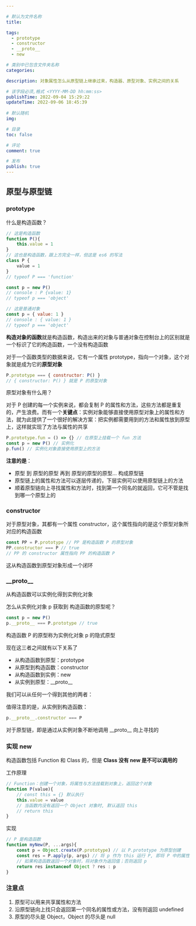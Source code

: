 ```yaml
---

# 默认为文件名称
title: 

tags:
  - prototype
  - constructor
  - __proto__
  - new

# 类别中已包含文件夹名称
categories:

description: 对象属性怎么从原型链上继承过来，构造器、原型对象、实例之间的关系

# 该字段必须,格式 <YYYY-MM-DD hh:mm:ss>
publishTime: 2022-09-04 15:29:22
updateTime: 2022-09-06 18:45:39
 
# 默认随机
img: 

# 目录
toc: false

# 评论
comment: true

# 发布
publish: true
---
```


## 原型与原型链

### prototype

什么是构造函数？

```js
// 这是构造函数
function P(){
    this.value = 1
}
// 这也是构造函数，跟上方完全一样，但这是 es6 的写法
class P {
    value = 1
}
// typeof P === 'function'

const p = new P()
// console : P {value: 1}
// typeof p === 'object'

// 这是普通对象
const p = { value: 1 }
// console : { value: 1 }
// typeof p === 'object'
```

**构造对象的函数**就是构造函数，构造出来的对象与普通对象在控制台上的区别就是一个标识了它的构造函数，一个没有构造函数

对于一个函数类型的数据来说，它有一个属性 prototype，指向一个对象，这个对象就是成为它的**原型对象**

```js
P.prototype === { constructor: P() }
// { constructor: P() } 就是 P 的原型对象
```

原型对象有什么用？

对于 P 创建的每一个实例来说，都会复制 P 的属性和方法，这些方法都是重复的，产生浪费。而有一个**关键点**：实例对象能够直接使用原型对象上的属性和方法，就为此提供了一个很好的解决方案：把实例都需要用到的方法和属性放到原型上，这样就实现了方法与属性的共享

```js
P.prototype.fun = () => {} // 在原型上挂载一个 fun 方法
const p = new P() // 实例化
p.fun() // 实例化对象直接使用原型上的方法
```

**注意的是**：

- 原型 到 原型的原型 再到 原型的原型的原型... 构成原型链
- 原型链上的属性和方法可以逐层传递的，下层实例可以使用原型链上的方法
- 顺着原型链向上寻找属性和方法时，找到第一个同名的就返回，它可不管是找到哪一个原型上的

### constructor

对于原型对象，其都有一个属性 constructor，这个属性指向的是这个原型对象所对应的构造函数

```js
const PP = P.prototype // PP 是构造函数 P 的原型对象
PP.constructor === P // true
// PP 的 constructor 属性指向 PP 的构造函数 P
```

这从构造函数到原型对象形成一个闭环

### \_\_proto\_\_

从构造函数可以实例化得到实例化对象

怎么从实例化对象 p 获取到 构造函数的原型呢？

```js
const p = new P()
p.__proto__ === P.prototype // true
```

构造函数 P 的原型称为实例化对象 p 的隐式原型

现在这三者之间就有以下关系了

- 从构造函数到原型：prototype
- 从原型到构造函数：constructor
- 从构造函数到实例：new
- 从实例到原型：\_\_proto\_\_

我们可以从任何一个得到其他的两者：

值得注意的是，从实例到构造函数：

```js
p.__proto__.constructor === P
```

对于原型链，即是通过从实例对象不断地调用 \_\_proto\_\_ 向上寻找的

### 实现 new

构造函数包括 Function 和 Class 的，但是 **Class 没有 new 是不可以调用的**

工作原理

```js
// Function：创建一个对象，将属性与方法挂载到对象上，返回这个对象
function P(value){
    // const this = {} 默认执行
    this.value = value
    // 当函数内没有返回一个 Object 对象时, 默认返回 this
    // return this
}
```

实现

```js
// P 是构造函数
function myNew(P, ...args){
    const p = Object.create(P.prototype) // 以 P.prototype 为原型创建
    const res = P.apply(p, args) // 将 p 作为 this 运行 P, 即将 P 中的属性和方法挂载到了 p 上
    // 如果构造函数返回一个对象时，将对象作为返回值；否则返回 p
    return res instanceof Object ? res : p
}
```

### 注意点

1. 原型可以用来共享属性和方法
2. 沿原型链向上找只会返回第一个同名的属性或方法，没有则返回 undefined
3. 原型的尽头是 Object，Object 的尽头是 null





 



































